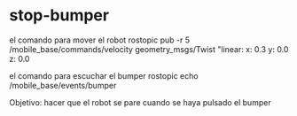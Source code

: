 # stop-bumper

el comando para mover el robot
rostopic pub -r 5 /mobile_base/commands/velocity geometry_msgs/Twist "linear:
  x: 0.3
  y: 0.0
  z: 0.0

el comando para escuchar el bumper
rostopic echo /mobile_base/events/bumper


Objetivo: hacer que el robot se pare cuando se haya pulsado el bumper
